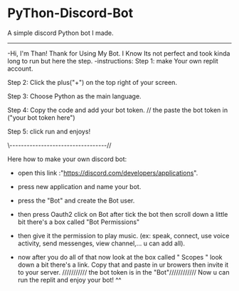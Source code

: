 # PyThon-Discord-Bot
A simple discord Python bot I made.

----------------------------------------------------------------------------------


-Hi, I'm Than! Thank for Using My Bot. I Know Its not perfect and took kinda long to run but here the step.
-instructions:
Step 1: make Your own replit account.

Step 2: Click the plus("+") on the top right of your screen.

Step 3: Choose Python as the main language.

Step 4: Copy the code and add your bot token.
// the paste the bot token in ("your bot token here")

Step 5: click run and enjoys!


\\----------------------------------//



Here how to make your own discord bot:
- open this link :"https://discord.com/developers/applications".

- press new application and name your bot.

- press the "Bot" and create the Bot user.

- then press Oauth2 click on Bot after tick the bot then scroll down a little bit there's a box called "Bot Permissions"

- then give it the permission to play music.
(ex: speak, connect, use voice activity, send messenges, view channel,... u can add all).

- now after you do all of that now look at the box called " Scopes " look down a bit there's a link. Copy that and paste in ur browers then invite it to your server.
/////////// the bot token is in the "Bot"////////////
Now u can run the replit and enjoy your bot! ^^
